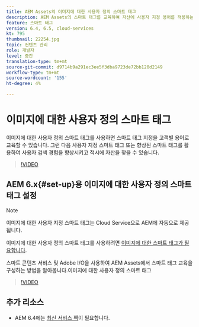 ```yaml
---
title: AEM Assets의 이미지에 대한 사용자 정의 스마트 태그
description: AEM Assets의 스마트 태그를 교육하여 자산에 사용자 지정 용어를 적용하는 방법을 알아봅니다.
feature: 스마트 태그
version: 6.4, 6.5, cloud-services
kt: 795
thumbnail: 22254.jpg
topic: 컨텐츠 관리
role: 개발자
level: 중간
translation-type: tm+mt
source-git-commit: d9714b9a291ec3ee5f3dba9723de72bb120d2149
workflow-type: tm+mt
source-wordcount: '155'
ht-degree: 4%

---
```



# 이미지에 대한 사용자 정의 스마트 태그

이미지에 대한 사용자 정의 스마트 태그를 사용하면 스마트 태그 지정을 고객별 용어로 교육할 수 있습니다.
그런 다음 사용자 지정 스마트 태그 또는 향상된 스마트 태그를 활용하여 사용자 검색 경험을 향상시키고 적시에 자산을 찾을 수 있습니다.

>[!VIDEO](https://video.tv.adobe.com/v/22254/?quality=12&learn=on)

## AEM 6.x{#set-up}용 이미지에 대한 사용자 정의 스마트 태그 설정

>[!NOTE]
> 이미지에 대한 사용자 지정 스마트 태그는 Cloud Service으로 AEM에 자동으로 제공됩니다.

이미지에 대한 사용자 정의 스마트 태그를 사용하려면 [이미지에 대한 스마트 태그가 필요합니다](./image-smart-tags.md#set-up).

스마트 콘텐츠 서비스 및 Adobe I/O을 사용하여 AEM Assets에서 스마트 태그 교육을 구성하는 방법을 알아봅니다.이미지에 대한 사용자 정의 스마트 태그

>[!VIDEO](https://video.tv.adobe.com/v/23405/?quality=12&learn=on)

## 추가 리소스

* AEM 6.4에는 [최신 서비스 팩](https://docs.adobe.com/content/help/en/experience-manager-release-information/aem-release-updates/aem-releases-updates.html#aem-64)이 필요합니다.


